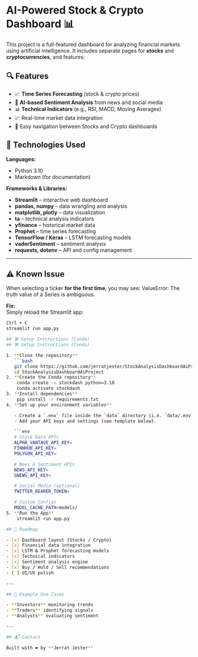 # AI-Powered Stock & Crypto Dashboard 📊

This project is a full-featured dashboard for analyzing financial markets using artificial intelligence. It includes separate pages for **stocks** and **cryptocurrencies**, and features:

## 🔍 Features

- 📈 **Time Series Forecasting** (stock & crypto prices)
- 🧠 **AI-based Sentiment Analysis** from news and social media
- 📊 **Technical Indicators** (e.g., RSI, MACD, Moving Averages)
- 💹 Real-time market data integration
- 🧭 Easy navigation between Stocks and Crypto dashboards



## 🧪 Technologies Used

**Languages:**
- Python 3.10
- Markdown (for documentation)

**Frameworks & Libraries:**
- **Streamlit** – interactive web dashboard  
- **pandas, numpy** – data wrangling and analysis  
- **matplotlib, plotly** – data visualization  
- **ta** – technical analysis indicators  
- **yfinance** – historical market data  
- **Prophet** – time series forecasting  
- **TensorFlow / Keras** – LSTM forecasting models  
- **vaderSentiment** – sentiment analysis  
- **requests, dotenv** – API and config management  

---
## ⚠️ Known Issue
When selecting a ticker **for the first time**, you may see:
ValueError: The truth value of a Series is ambiguous.


**Fix:**  
Simply reload the Streamlit app:

```bash
Ctrl + C
streamlit run app.py

## 🛠️ Setup Instructions (Conda)
## 🛠️ Setup Instructions (Conda)

1. **Clone the repository**
   ```bash
   git clone https://github.com/jerratjester/StockAnalysisDashboardAiProject.git
   cd StockAnalysisDashboardAiProject
2. **Create the Conda repository**
    conda create -n stockdash python=3.10
    conda activate stockdash
3. **Install dependencies**
    pip install -r requirements.txt
4. **Set up your environment variables**

   - Create a `.env` file inside the `data` directory (i.e. `data/.env`).
   - Add your API keys and settings (see template below).

   ```env
   # Stock Data APIs
   ALPHA_VANTAGE_API_KEY=
   FINNHUB_API_KEY=
   POLYGON_API_KEY=

   # News & Sentiment APIs
   NEWS_API_KEY=
   GNEWS_API_KEY=

   # Social Media (optional)
   TWITTER_BEARER_TOKEN=

   # Custom Configs
   MODEL_CACHE_PATH=models/
5. **Run the App**
    streamlit run app.py

## 📌 Roadmap

- [x] Dashboard layout (Stocks / Crypto)
- [x] Financial data integration
- [x] LSTM & Prophet forecasting models
- [x] Technical indicators
- [x] Sentiment analysis engine
- [x] Buy / Hold / Sell recommendations
- [ ] UI/UX polish

---

## 🤖 Example Use Cases

- **Investors** monitoring trends  
- **Traders** identifying signals  
- **Analysts** evaluating sentiment  

---

## 📬 Contact

Built with ❤️ by **Jerrat Jester**

